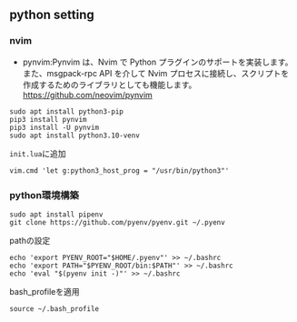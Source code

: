
## python setting

### nvim

- pynvim:Pynvim は、Nvim で Python プラグインのサポートを実装します。また、msgpack-rpc API を介して Nvim プロセスに接続し、スクリプトを作成するためのライブラリとしても機能します。
https://github.com/neovim/pynvim

```
sudo apt install python3-pip
pip3 install pynvim
pip3 install -U pynvim
sudo apt install python3.10-venv
```

`init.lua`に追加
```
vim.cmd 'let g:python3_host_prog = "/usr/bin/python3"'
```

### python環境構築
```
sudo apt install pipenv
git clone https://github.com/pyenv/pyenv.git ~/.pyenv
```
pathの設定
```
echo 'export PYENV_ROOT="$HOME/.pyenv"' >> ~/.bashrc
echo 'export PATH="$PYENV_ROOT/bin:$PATH"' >> ~/.bashrc
echo 'eval "$(pyenv init -)"' >> ~/.bashrc
```

bash_profileを適用

`source ~/.bash_profile`
